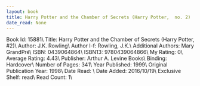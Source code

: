 ```yaml
---
layout: book
title: Harry Potter and the Chamber of Secrets (Harry Potter,  no. 2)
date_read: None
---
```


Book Id: 15881\ 
Title: Harry Potter and the Chamber of Secrets (Harry Potter, #2)\ 
Author: J.K. Rowling\ 
Author l-f: Rowling, J.K.\ 
Additional Authors: Mary GrandPré\ 
ISBN: 0439064864\ 
ISBN13: 9780439064866\ 
My Rating: 0\ 
Average Rating: 4.43\ 
Publisher: Arthur A. Levine Books\ 
Binding: Hardcover\ 
Number of Pages: 341\ 
Year Published: 1999\ 
Original Publication Year: 1998\ 
Date Read: \ 
Date Added: 2016/10/19\ 
Exclusive Shelf: read\ 
Read Count: 1\ 

